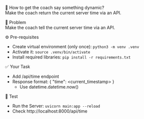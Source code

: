 💭 How to get the coach say something dynamic?  
Make the coach return the current server time via an API.  
  
🎯 Problem  
Make the coach tell the current server time via an API.  
  
⚙️ Pre-requisites  
- Create virtual environment (only once): `python3 -m venv .venv` 
- Activate it: `source .venv/bin/activate`
- Install required libraries: `pip install -r requirements.txt`
   
✅ Your Task  
- Add /api/time endpoint
- Response format: { "time": <current_timestamp> }
  - Use datetime.datetime.now()
  
🧪 Test  
-  Run the Server: `uvicorn main:app --reload`
- Check http://localhost:8000/api/time